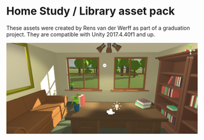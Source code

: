 # Home Study / Library asset pack
These assets were created by Rens van der Werff as part of a graduation project.
They are compatible with Unity 2017.4.40f1 and up.

![Screenshot of the Home Study assets](https://raw.githubusercontent.com/utwente-interaction-lab/unity-assets/master/HomeStudy/screenshot.png)
